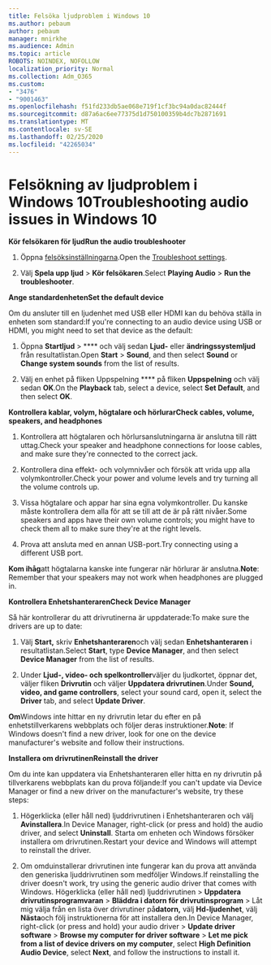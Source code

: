 ```yaml
---
title: Felsöka ljudproblem i Windows 10
ms.author: pebaum
author: pebaum
manager: mnirkhe
ms.audience: Admin
ms.topic: article
ROBOTS: NOINDEX, NOFOLLOW
localization_priority: Normal
ms.collection: Adm_O365
ms.custom:
- "3476"
- "9001463"
ms.openlocfilehash: f51fd233db5ae068e719f1cf3bc94a0dac82444f
ms.sourcegitcommit: d87a6ac6ee77375d1d750100359b4dc7b2871691
ms.translationtype: MT
ms.contentlocale: sv-SE
ms.lasthandoff: 02/25/2020
ms.locfileid: "42265034"
---
```

# <a name="troubleshooting-audio-issues-in-windows-10"></a><span data-ttu-id="9a3d1-102">Felsökning av ljudproblem i Windows 10</span><span class="sxs-lookup"><span data-stu-id="9a3d1-102">Troubleshooting audio issues in Windows 10</span></span>

<span data-ttu-id="9a3d1-103">**Kör felsökaren för ljud**</span><span class="sxs-lookup"><span data-stu-id="9a3d1-103">**Run the audio troubleshooter**</span></span>

1.  <span data-ttu-id="9a3d1-104">Öppna [felsöksinställningarna](ms-settings:troubleshoot).</span><span class="sxs-lookup"><span data-stu-id="9a3d1-104">Open the [Troubleshoot settings](ms-settings:troubleshoot).</span></span>

2.  <span data-ttu-id="9a3d1-105">Välj **Spela upp ljud** > **Kör felsökaren**.</span><span class="sxs-lookup"><span data-stu-id="9a3d1-105">Select **Playing Audio** > **Run the troubleshooter**.</span></span>

<span data-ttu-id="9a3d1-106">**Ange standardenheten**</span><span class="sxs-lookup"><span data-stu-id="9a3d1-106">**Set the default device**</span></span>

<span data-ttu-id="9a3d1-107">Om du ansluter till en ljudenhet med USB eller HDMI kan du behöva ställa in enheten som standard:</span><span class="sxs-lookup"><span data-stu-id="9a3d1-107">If you're connecting to an audio device using USB or HDMI, you might need to set that device as the default:</span></span>

1. <span data-ttu-id="9a3d1-108">Öppna **Startljud** > \*\*\*\* och välj sedan **Ljud-** eller **ändringssystemljud** från resultatlistan.</span><span class="sxs-lookup"><span data-stu-id="9a3d1-108">Open **Start** > **Sound**, and then select **Sound** or **Change system sounds** from the list of results.</span></span>

2.  <span data-ttu-id="9a3d1-109">Välj en enhet på fliken Uppspelning \*\*\*\* på fliken **Uppspelning** och välj sedan **OK**.</span><span class="sxs-lookup"><span data-stu-id="9a3d1-109">On the **Playback** tab, select a device, select **Set Default**, and then select **OK**.</span></span>

<span data-ttu-id="9a3d1-110">**Kontrollera kablar, volym, högtalare och hörlurar**</span><span class="sxs-lookup"><span data-stu-id="9a3d1-110">**Check cables, volume, speakers, and headphones**</span></span>

1. <span data-ttu-id="9a3d1-111">Kontrollera att högtalaren och hörlursanslutningarna är anslutna till rätt uttag.</span><span class="sxs-lookup"><span data-stu-id="9a3d1-111">Check your speaker and headphone connections for loose cables, and make sure they're connected to the correct jack.</span></span>

2. <span data-ttu-id="9a3d1-112">Kontrollera dina effekt- och volymnivåer och försök att vrida upp alla volymkontroller.</span><span class="sxs-lookup"><span data-stu-id="9a3d1-112">Check your power and volume levels and try turning all the volume controls up.</span></span>

3. <span data-ttu-id="9a3d1-113">Vissa högtalare och appar har sina egna volymkontroller. Du kanske måste kontrollera dem alla för att se till att de är på rätt nivåer.</span><span class="sxs-lookup"><span data-stu-id="9a3d1-113">Some speakers and apps have their own volume controls; you might have to check them all to make sure they're at the right levels.</span></span>

4. <span data-ttu-id="9a3d1-114">Prova att ansluta med en annan USB-port.</span><span class="sxs-lookup"><span data-stu-id="9a3d1-114">Try connecting using a different USB port.</span></span>

<span data-ttu-id="9a3d1-115">**Kom ihåg**att högtalarna kanske inte fungerar när hörlurar är anslutna.</span><span class="sxs-lookup"><span data-stu-id="9a3d1-115">**Note**: Remember that your speakers may not work when headphones are plugged in.</span></span>

<span data-ttu-id="9a3d1-116">**Kontrollera Enhetshanteraren**</span><span class="sxs-lookup"><span data-stu-id="9a3d1-116">**Check Device Manager**</span></span>

<span data-ttu-id="9a3d1-117">Så här kontrollerar du att drivrutinerna är uppdaterade:</span><span class="sxs-lookup"><span data-stu-id="9a3d1-117">To make sure the drivers are up to date:</span></span>

1. <span data-ttu-id="9a3d1-118">Välj **Start,** skriv **Enhetshanteraren**och välj sedan **Enhetshanteraren** i resultatlistan.</span><span class="sxs-lookup"><span data-stu-id="9a3d1-118">Select **Start**, type **Device Manager**, and then select **Device Manager** from the list of results.</span></span>

2. <span data-ttu-id="9a3d1-119">Under **Ljud-, video- och spelkontroller**väljer du ljudkortet, öppnar det, väljer fliken **Drivrutin** och väljer **Uppdatera drivrutinen**.</span><span class="sxs-lookup"><span data-stu-id="9a3d1-119">Under **Sound, video, and game controllers**, select your sound card, open it, select the **Driver** tab, and select **Update Driver**.</span></span>

<span data-ttu-id="9a3d1-120">**Om**Windows inte hittar en ny drivrutin letar du efter en på enhetstillverkarens webbplats och följer deras instruktioner.</span><span class="sxs-lookup"><span data-stu-id="9a3d1-120">**Note**: If Windows doesn't find a new driver, look for one on the device manufacturer's website and follow their instructions.</span></span>

<span data-ttu-id="9a3d1-121">**Installera om drivrutinen**</span><span class="sxs-lookup"><span data-stu-id="9a3d1-121">**Reinstall the driver**</span></span>

<span data-ttu-id="9a3d1-122">Om du inte kan uppdatera via Enhetshanteraren eller hitta en ny drivrutin på tillverkarens webbplats kan du prova följande:</span><span class="sxs-lookup"><span data-stu-id="9a3d1-122">If you can't update via Device Manager or find a new driver on the manufacturer's website, try these steps:</span></span>

1. <span data-ttu-id="9a3d1-123">Högerklicka (eller håll ned) ljuddrivrutinen i Enhetshanteraren och välj **Avinstallera**.</span><span class="sxs-lookup"><span data-stu-id="9a3d1-123">In Device Manager, right-click (or press and hold) the audio driver, and select **Uninstall**.</span></span> <span data-ttu-id="9a3d1-124">Starta om enheten och Windows försöker installera om drivrutinen.</span><span class="sxs-lookup"><span data-stu-id="9a3d1-124">Restart your device and Windows will attempt to reinstall the driver.</span></span>

2. <span data-ttu-id="9a3d1-125">Om omduinstallerar drivrutinen inte fungerar kan du prova att använda den generiska ljuddrivrutinen som medföljer Windows.</span><span class="sxs-lookup"><span data-stu-id="9a3d1-125">If reinstalling the driver doesn't work, try using the generic audio driver that comes with Windows.</span></span> <span data-ttu-id="9a3d1-126">Högerklicka (eller håll ned) ljuddrivrutinen > **Uppdatera drivrutinsprogramvaran** > **Bläddra i datorn för drivrutinsprogram** > Låt mig välja från en lista över drivrutiner på**datorn,** välj **Hd-ljudenhet**, välj **Nästa**och följ instruktionerna för att installera den.</span><span class="sxs-lookup"><span data-stu-id="9a3d1-126">In Device Manager, right-click (or press and hold) your audio driver > **Update driver software** > **Browse my computer for driver software** > **Let me pick from a list of device drivers on my computer**, select **High Definition Audio Device**, select **Next**, and follow the instructions to install it.</span></span>
